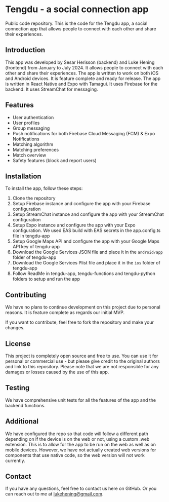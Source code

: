 # Tengdu - a social connection app

Public code repository. This is the code for the Tengdu app, a social connection app that allows people to connect with each other and share their experiences.

## Introduction
This app was developed by Sesar Herisson (backend) and Luke Hening (frontend) from January to July 2024. It allows people to connect with each other and share their experiences. The app is written to work on both iOS and Android devices.
It is feature complete and ready for release. The app is written in React Native and Expo with Tamagui. It uses Firebase for the backend. It uses StreamChat for messaging.

## Features
- User authentication
- User profiles
- Group messaging
- Push notifications for both Firebase Cloud Messaging (FCM) & Expo Notifications
- Matching algorithm
- Matching preferences
- Match overview
- Safety features (block and report users)

## Installation
To install the app, follow these steps:
1. Clone the repository
2. Setup Firebase instance and configure the app with your Firebase configuration
3. Setup StreamChat instance and configure the app with your StreamChat configuration
4. Setup Expo instance and configure the app with your Expo configuration. We used EAS build with EAS secrets in the app.config.ts file in tengdu-app
5. Setup Google Maps API and configure the app with your Google Maps API key of tengdu-app
6. Download the Google Services JSON file and place it in the `android/app` folder of tengdu-app
7. Download the Google Services Plist file and place it in the `ios` folder of tengdu-app
4. Follow ReadMe in tengdu-app, tengdu-functions and tengdu-python folders to setup and run the app

## Contributing
We have no plans to continue development on this project due to personal reasons. It is feature complete as regards our initial MVP.

If you want to contribute, feel free to fork the repository and make your changes.

## License
This project is completely open source and free to use. You can use it for personal or commercial use - but please give credit to the original authors and link to this repository.
Please note that we are not responsible for any damages or losses caused by the use of this app.

## Testing
We have comprehensive unit tests for all the features of the app and the backend functions.

## Additional
We have configured the repo so that code will follow a different path depending on if the device is on the web or not, using a custom .web extension. This is to allow for the app to be run on the web as well as on mobile devices.
However, we have not actually created web versions for components that use native code, so the web version will not work currently.

## Contact
If you have any questions, feel free to contact us here on GitHub.
Or you can reach out to me at lukehening@gmail.com.
